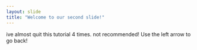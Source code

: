 ```yaml
---
layout: slide
title: "Welcome to our second slide!"
---
```

ive almost quit this tutorial 4 times. not recommended!
Use the left arrow to go back!
